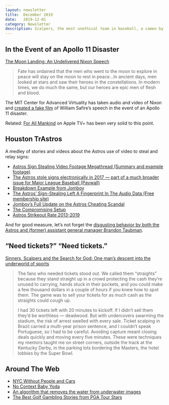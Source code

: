 ```yaml
---
layout: newsletter
title:  December 2019
date:   2019-12-01
category: Newsletter
description: Scalpers, the most unethical team in baseball, a cameo by Nixon, empty NYC, fancy algorithms, golf course gambling
---
```


## In the Event of an Apollo 11 Disaster

[The Moon Landing: An Undelivered Nixon Speech](https://watergate.info/1969/07/20/an-undelivered-nixon-speech.html "The Moon Landing: An Undelivered Nixon Speech")

> Fate has ordained that the men who went to the moon to explore in peace will stay on the moon to rest in peace…In ancient days, men looked at stars and saw their heroes in the constellations. In modern times, we do much the same, but our heroes are epic men of flesh and blood.

The MIT Center for Advanced Virtuality has taken audio and video of Nixon and [created a fake film](https://moondisaster.org) of William Safire’s speech in the event of an Apollo 11 disaster.

Related: [For All Mankind](https://tv.apple.com/us/show/for-all-mankind/umc.cmc.6wsi780sz5tdbqcf11k76mkp7) on Apple TV+ has been very solid to this point.

## Houston TrAstros

A medley of stories and videos about the Astros use of video to steal and relay signs:
- [Astros Sign Stealing Video Footage Megathread (Summary and example footage)](https://www.reddit.com/r/baseball/comments/dw1u4g/astros_sign_stealing_video_footage_megathread_for/)
- [The Astros stole signs electronically in 2017 — part of a much broader issue for Major League Baseball (Paywall)](https://theathletic.com/1363451/2019/11/12/the-astros-stole-signs-electronically-in-2017-part-of-a-much-broader-issue-for-major-league-baseball/ "The Astros stole signs electronically in 2017 — part of a much broader issue for Major League Baseball")
- [Breakdown Example from Jomboy](https://twitter.com/Jomboy%5C_/status/1194348775965437952 "Example Video from Jomboy")
- [The Astros’ Sign-Stealing Left A Fingerprint In The Audio Data (Free membership site)](https://www.baseballprospectus.com/news/article/55283/moonshot-the-astros-sign-stealing-left-a-fingerprint-in-the-audio-date/)
- [Jomboy’s Full Update on the Astros Cheating Scandal](https://www.youtube.com/watch?v=I9up10jsW1c)
- [The Compromising Setup](https://twitter.com/Jomboy_/status/1196203106347945987)
- [Astros Strikeout Rate 2013-2019](https://pbs.twimg.com/media/EJV29NDWwAMf8yo.jpg "Astros Strikeout Rate 2013-2019")

And for good measure, let’s not forget the [disgusting behavior by both the Astros and (former) assistant general manager Brandon Taubman](https://www.si.com/mlb/2019/10/22/houston-astros-roberto-osuna-suspension "Disgusting behavior by Astros’ assistant general manager Brandon Taubman").

## “Need tickets?” “Need tickets.”

[Sinners, Scalpers and the Search for God: One man’s descent into the underworld of sports](https://www.sbnation.com/2019/10/9/20876265/ticket-scalping-world-cup-olympics-final-four "Sinners, Scalpers and the Search for God: One man’s descent into the underworld of sports")

> The fans who needed tickets stood out. We called them “straights” because they stand straight up in a crowd protecting the cash they’re unused to carrying, hands stuck in their pockets, and you could make a few thousand dollars in a couple of hours if you knew how to spot them. The game was to sell your tickets for as much cash as the straights could cough up.
> 
> I had 30 tickets left with 20 minutes to kickoff. If I didn’t sell them they’d be worthless — deadwood. But with undercovers swarming the stadium, the risk of arrest swelled with every sale. Ticket scalping in Brazil carried a multi-year prison sentence, and I couldn’t speak Portuguese, so I had to be careful. Avoiding capture meant closing deals quickly and moving every five minutes. These were techniques my mentors taught me on street corners, outside the track at the Kentucky Derby, in the parking lots bordering the Masters, the hotel lobbies by the Super Bowl.

## Around The Web

- [NYC Without People and Cars](https://qz.com/quartzy/1721288/photographer-removes-cars-people-to-highlight-new-york-buildings/ "NYC Without People and Cars")
- [No Context Baby Yoda](https://twitter.com/nocntxtbabyyoda "No Context Baby Yoda")
- [An algorithm that removes the water from underwater images](https://www.youtube.com/watch?v=ExOOElyZ2Hk "An algorithm that removes the water from underwater images")
- [The Best Golf Gambling Stories from PGA Tour Stars](https://www.actionnetwork.com/golf/pga-tour-stars-gambling-betting-stories-golf-rory-mcilroy-rickie-fowler-justin-thomas "The Best Golf Gambling Stories from PGA Tour Stars")
